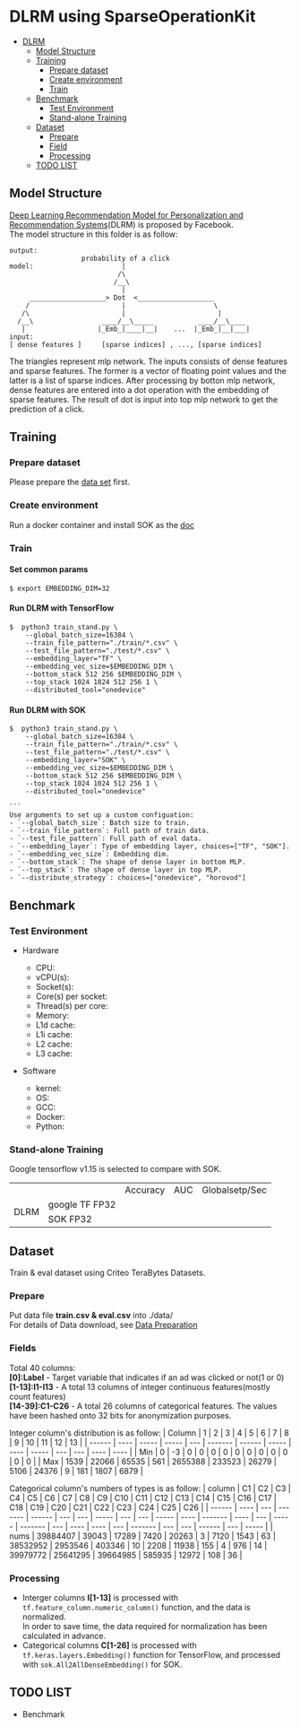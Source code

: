 # DLRM using SparseOperationKit #
- [DLRM](#dlrm)
  - [Model Structure](#model-structure)
  - [Training](#training)
    - [Prepare dataset](#prepare-dataset)
    - [Create environment](#create-environment)
    - [Train](#train)
  - [Benchmark](#benchmark)
    - [Test Environment](#test-environment)
    - [Stand-alone Training](#stand-alone-training-1)
  - [Dataset](#dataset)
    - [Prepare](#prepare)
    - [Field](#field)
    - [Processing](#processing)
  - [TODO LIST](#todo-list)

## Model Structure
[Deep Learning Recommendation Model for Personalization and Recommendation Systems](https://github.com/facebookresearch/dlrm)(DLRM) is proposed by Facebook.  
The model structure in this folder is as follow:
```
output:
                  probability of a click
model:                      |
                           /\
                          /__\
                            |
     ___________________> Dot  <___________________
    /                       |                      \
   /\                       |                       |
  /__\                 ____/__\_____           ____/__\____
   |                  |_Emb_|____|__|    ...  |_Emb_|__|___|
input:
[ dense features ]     [sparse indices] , ..., [sparse indices]
```
The triangles represent mlp network. The inputs consists of dense features and sparse features. The former is a vector of floating point values and the latter is a list of sparse indices. After processing by botton mlp network, dense features are entered into a dot operation with the embedding of sparse features. The result of dot is input into top mlp network to get the prediction of a click.

## Training
### Prepare dataset

Please prepare the [data set](#prepare) first.

### Create environment

Run a docker container and install SOK as the [doc](../../sparse_operation_kit/ReadMe.md)

### Train  
#### Set common params ###
```shell
$ export EMBEDDING_DIM=32
```
 
#### Run DLRM with TensorFlow

```shell
$  python3 train_stand.py \
    --global_batch_size=16384 \
    --train_file_pattern="./train/*.csv" \
    --test_file_pattern="./test/*.csv" \
    --embedding_layer="TF" \
    --embedding_vec_size=$EMBEDDING_DIM \
    --bottom_stack 512 256 $EMBEDDING_DIM \
    --top_stack 1024 1024 512 256 1 \
    --distributed_tool="onedevice" 
```
#### Run DLRM with SOK
    
```shell
$  python3 train_stand.py \
    --global_batch_size=16384 \
    --train_file_pattern="./train/*.csv" \
    --test_file_pattern="./test/*.csv" \
    --embedding_layer="SOK" \
    --embedding_vec_size=$EMBEDDING_DIM \
    --bottom_stack 512 256 $EMBEDDING_DIM \
    --top_stack 1024 1024 512 256 1 \
    --distributed_tool="onedevice"
```
    ```
    Use arguments to set up a custom configuation:
    - `--global_batch_size`: Batch size to train. 
    - `--train_file_pattern`: Full path of train data.
    - `--test_file_pattern`: Full path of eval data.
    - `--embedding_layer`: Type of embedding layer, choices=["TF", "SOK"].
    - `--embedding_vec_size`: Embedding dim.
    - `--bottom_stack`: The shape of dense layer in bottom MLP.
    - `--top_stack`: The shape of dense layer in top MLP.
    - `--distribute_strategy`: choices=["onedevice", "horovod"]

## Benchmark
### Test Environment
- Hardware 
  - CPU:                    
  - vCPU(s):               
  - Socket(s):              
  - Core(s) per socket:     
  - Thread(s) per core:     
  - Memory:                
  - L1d cache:            
  - L1i cache:             
  - L2 cache:               
  - L3 cache:               

- Software
  - kernel:                 
  - OS:                     
  - GCC:                    
  - Docker:                 
  - Python:                 

### Stand-alone Training 
Google tensorflow v1.15 is selected to compare with SOK.

<table>
    <tr>
        <td colspan="2"></td>
        <td>Accuracy</td>
        <td>AUC</td>
        <td>Globalsetp/Sec</td>
    </tr>
    <tr>
        <td rowspan="2">DLRM</td>
        <td>google TF FP32</td>
        <td></td>
        <td></td>
        <td></td>
    </tr>
    <tr>
        <td>SOK FP32</td>
        <td></td>
        <td></td>
        <td></td>
    </tr>
</table>

## Dataset
Train & eval dataset using Criteo TeraBytes Datasets.
### Prepare
Put data file **train.csv & eval.csv** into ./data/    
For details of Data download, see [Data Preparation](data/ReadMe.md)

### Fields
Total 40 columns:  
**[0]:Label** - Target variable that indicates if an ad was clicked or not(1 or 0)  
**[1-13]:I1-I13** - A total 13 columns of integer continuous features(mostly count features)  
**[14-39]:C1-C26** - A total 26 columns of categorical features. The values have been hashed onto 32 bits for anonymization purposes.

Integer column's distribution is as follow:
| Column | 1    | 2     | 3     | 4   | 5       | 6      | 7     | 8    | 9     | 10  | 11  | 12   | 13   |
| ------ | ---- | ----- | ----- | --- | ------- | ------ | ----- | ---- | ----- | --- | --- | ---- | ---- |
| Min    | 0    | -3    | 0     | 0   | 0       | 0      | 0     | 0    | 0     | 0   | 0   | 0    | 0    |
| Max    | 1539 | 22066 | 65535 | 561 | 2655388 | 233523 | 26279 | 5106 | 24376 | 9   | 181 | 1807 | 6879 |

Categorical column's numbers of types is as follow:
| column | C1   | C2  | C3      | C4     | C5  | C6  | C7    | C8  | C9  | C10   | C11  | C12     | C13  | C14 | C15   | C16     | C17 | C18  | C19  | C20 | C21     | C22 | C23 | C24    | C25 | C26   |
| ------ | ---- | --- | ------- | ------ | --- | --- | ----- | --- | --- | ----- | ---- | ------- | ---- | --- | ----- | ------- | --- | ---- | ---- | --- | ------- | --- | --- | ------ | --- | ----- |
| nums   | 39884407 | 39043 | 17289 | 7420 | 20263 | 3  | 7120 | 1543 | 63   | 38532952 | 2953546 | 403346 | 10 | 2208  | 11938 | 155 | 4  | 976 | 14 | 39979772   | 25641295 | 39664985  | 585935  | 12972 | 108  | 36 |

### Processing
- Interger columns **I[1-13]** is processed with `tf.feature_column.numeric_column()` function, and the data is normalized.  
    In order to save time, the data required for normalization has been calculated in advance.
- Categorical columns **C[1-26]** is processed with `tf.keras.layers.Embedding()` function for TensorFlow, and processed with `sok.All2AllDenseEmbedding()` for SOK.

## TODO LIST
- Benchmark
